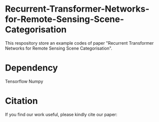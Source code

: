 # Recurrent-Transformer-Networks-for-Remote-Sensing-Scene-Categorisation
This respository store an example codes of paper "Recurrent Transformer Networks for Remote Sensing Scene Categorisation".
# Dependency
Tensorflow
Numpy
# Citation
If you find our work useful, please kindly cite our paper:
